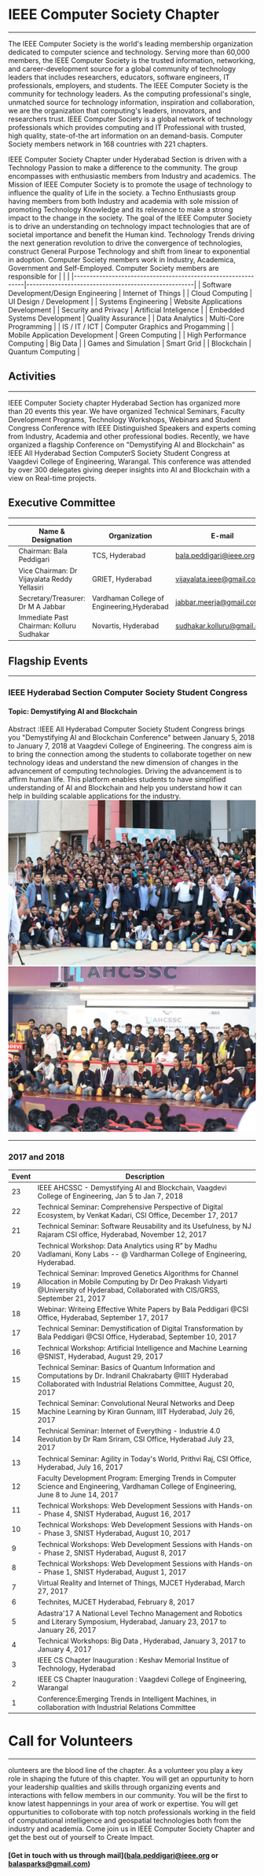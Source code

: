[](img/logo/ComputerSocietyLogo-RGB.gif "IEEE Computer Society")
# IEEE Computer Society Chapter
---

The IEEE Computer Society is the world's leading membership organization dedicated to computer science and technology. Serving more than 60,000 members, the IEEE Computer Society is the trusted information, networking, and career-development source for a global community of technology leaders that includes researchers, educators, software engineers, IT professionals, employers, and students. The IEEE Computer Society is the community for technology leaders. As the computing professional's single, unmatched source for technology information, inspiration and collaboration, we are the organization that computing's leaders, innovators, and researchers trust. IEEE Computer Society is a global network of technology professionals which provides computing and IT Professional with trusted, high quality, state-of-the art information on an demand-basis. Computer Society members network in 168 countries with 221 chapters.

IEEE Computer Society Chapter under Hyderabad Section is driven with a Technology Passion to make a difference to the community. The group encompasses with enthusiastic members from Industry and academics. The Mission of IEEE Computer Society is to promote the usage of technology to influence the quality of Life in the society.  a Techno Enthusiasts group having members from both Industry and academia with sole mission of promoting Technology Knowledge and its relevance to make a strong impact to the change in the society. The goal of the IEEE Computer Society is to drive an understanding on technology impact technologies that are of societal importance and benefit the Human kind. Technology Trends driving the next generation revolution to drive the convergence of technologies, construct General Purpose Technology and shift from linear to exponential in adoption. Computer Society members work in Industry, Academica, Government and Self-Employed. Computer Society members are responsible for 
  |     |       |
|--------------------------------------------------------------|-----------------------------------------------------|
| Software Development/Design Engineering                      | Internet of Things                                  |
| Cloud Computing                                              | UI Design / Development                             |
| Systems Engineering                                          | Website Applications Development                    |
| Security and Privacy                                         | Artificial Inteligence                              |
| Embedded Systems Development                                 | Quality Assurance                                   |
| Data Analytics                                               | Multi-Core Programming                              |
| IS / IT / ICT                                                | Computer Graphics and Progamming                    |
| Mobile Application Development                               | Green Computing                                     |
| High Performance Computing                                   | Big Data                                            |
| Games and Simulation                                         | Smart Grid                                          |
| Blockchain                                                   | Quantum Computing                                   |
 
## Activities
---  
IEEE Computer Society chapter Hyderabad Section has organized more than 20 events this year. We have organized Technical Seminars, Faculty Development Programs, Technology Workshops, Webinars and Student Congress Conference with IEEE Distinguished Speakers and experts coming from Industry, Academia and other professional bodies.  Recently, we have organized a flagship Conference on "Demystifying AI and Blockchain" as IEEE All Hyderabad Section ComputerS Society Student Congress at Vaagdevi College of Engineering, Warangal. This conference was attended by over 300 delegates giving deeper insights into AI and Blockchain with a view on Real-time projects.

## Executive Committee  
---  

|                                             | Name & Designation      |Organization       |E-mail            |#Membership      |
|---------------------------------------------|-------------------------|-------------------|------------------|-----------------|
|![chair](img/ec/chair.jpg?raw=true)          |Chairman: Bala Peddigari |TCS, Hyderabad     |bala.peddigari@ieee.org  |SM 90578910|
|![vicechair](img/ec/vicechair.jpg?raw=true)  |Vice Chairman: Dr Vijayalata Reddy Yellasiri  |GRIET, Hyderabad     |vijayalata.ieee@gmail.com  | SM 92115803
|![secretary](img/ec/secretary.jpg?raw=true)  |Secretary/Treasurer: Dr M A Jabbar |Vardhaman College of Engineering,Hyderabad|jabbar.meerja@gmail.com|SM 91119906|
|![Immediate Past Chairman](img/ec/immediatepastchair.jpg?raw=true) |Immediate Past Chairman: Kolluru Sudhakar|Novartis, Hyderabad|sudhakar.kolluru@gmail.com||


## Flagship Events  
---  
### IEEE Hyderabad Section Computer Society Student Congress

#### Topic: Demystifying AI and Blockchain

Abstract :IEEE All Hyderabad Computer Society Student Congress brings you "Demystifying AI and Blockchain Conference" between January 5, 2018 to January 7, 2018 at Vaagdevi College of Engineering. The congress aim is to bring the connection among the students to collaborate together on new technology ideas and understand the new dimension of changes in the advancement of computing technologies. Driving the advancement is to affirm human life. This platform enables students to have simplified understanding of AI and Blockchain and help you understand how it can help in building scalable applications for the industry.
![](img/events/Picture9.jpg) ![](img/events/Picture10.jpg)

--- 

### 2017 and 2018
Event | Description     |
|-----|-----------------|
|23   | IEEE AHCSSC - Demystifying AI and Blockchain, Vaagdevi College of Engineering, Jan 5 to Jan 7, 2018 |
|22   | Technical Seminar: Comprehensive Perspective of Digital Ecosystem, by Venkat Kadari, CSI Office, December 17, 2017 |
|21   | Technical Seminar: Software Reusability and its Usefulness, by NJ Rajaram CSI office, Hyderabad, November 12, 2017 |
|20   | Technical Workshop: Data Analytics using R” by Madhu Vadlamani, Kony Labs -- @ Vardharman College of Engineering, Hyderabad. |
|19   | Technical Seminar: Improved Genetics Algorithms for Channel Allocation in Mobile Computing by Dr Deo Prakash Vidyarti @University of Hyderabad, Collaborated with CIS/GRSS, September 21, 2017 |
|18   | Webinar: Writeing Effective White Papers by Bala Peddigari @CSI Office, Hyderabad, September 17, 2017 |
|17   | Technical Seminar: Demystification of Digital Transformation by Bala Peddigari @CSI Office, Hyderabad, September 10, 2017 |
|16   | Technical Workshop: Artificial Intelligence and Machine Learning @SNIST, Hyderabad, August 29, 2017 |
|15   | Technical Seminar: Basics of Quantum Information and Computations by Dr. Indranil Chakrabarty @IIIT Hyderabad Collaborated with Industrial Relations Committee, August 20, 2017 |
|15   | Technical Seminar: Convolutional Neural Networks and Deep Machine Learning by Kiran Gunnam, IIIT Hyderabad, July 26, 2017 |
|14   | Technical Seminar: Internet of Everything - Industrie 4.0 Revolution by Dr Ram Sriram, CSI Office, Hyderabad July 23, 2017 |
|13   | Technical Seminar: Agility in Today's World, Prithvi Raj, CSI Office, Hyderabad, July 16, 2017 |
|12   | Faculty Development Program: Emerging Trends in Computer Science and Engineering, Vardhaman College of Engineering, June 8 to June 14, 2017 |
|11   | Technical Workshops: Web Development Sessions with Hands-on - Phase 4, SNIST Hyderabad, August 16, 2017 |
|10   | Technical Workshops: Web Development Sessions with Hands-on - Phase 3, SNIST Hyderabad, August 10, 2017 |
| 9   | Technical Workshops: Web Development Sessions with Hands-on - Phase 2, SNIST Hyderabad, August 8, 2017  |
| 8   | Technical Workshops: Web Development Sessions with Hands-on - Phase 1, SNIST Hyderabad, August 1, 2017  |
| 7   | Virtual Reality and Internet of Things, MJCET Hyderabad, March 27, 2017  |
| 6   | Technites, MJCET Hyderabad, February 8, 2017  |
| 5   | Adastra'17 A National Level Techno Management and Robotics and Literary Symposium,  Hyderabad, January 23, 2017 to January 26, 2017  |
| 4   | Technical Workshops: Big Data ,  Hyderabad, January 3, 2017 to January 4, 2017  |
| 3   | IEEE CS Chapter Inauguration : Keshav Memorial Institue of Technology, Hyderabad  |
| 2   | IEEE CS Chapter Inauguration : Vaagdevi College of Engineering, Warangal  |
| 1   | Conference:Emerging Trends in Intelligent Machines, in collaboration with Industrial Relations Committee  |




# Call for Volunteers 
---
olunteers are the blood line of the chapter. As a volunteer you play a key role in shaping the future of this chapter. You will get an oppurtunity to horn your leadership qualities and skills through organizing events and interactions with fellow members in our community. You will be the first to know latest happennings in your area of work or expertise. You will get oppurtunities to colloborate with top notch professionals working in the field of computational intelligence and geospatial technologies both from the industry and academia. Come join us in IEEE Computer Society Chapter and get the best out of yourself to Create Impact.

#### [Get in touch with us through mail](bala.peddigari@ieee.org or balasparks@gmail.com)